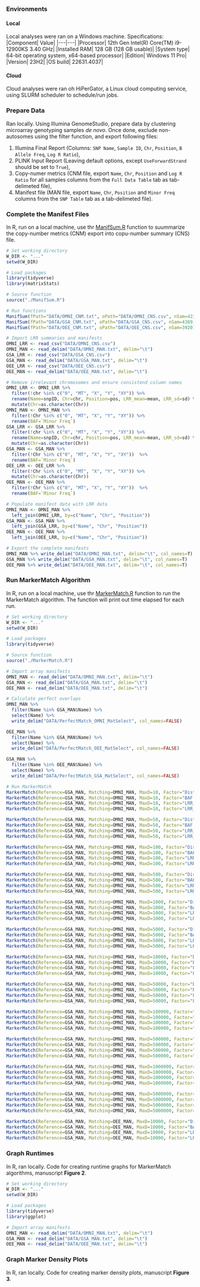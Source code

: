 ### Environments
#### Local
Local analyses were ran on a Windows machine. Specifications:
|Component| Value|
|---|---|
|Processor|	12th Gen Intel(R) Core(TM) i9-12900KS   3.40 GHz|
|Installed RAM|	128 GB (128 GB usable)|
|System type|	64-bit operating system, x64-based processor|
|Edition|	Windows 11 Pro|
|Version|	23H2|
|OS build|	22631.4037|

#### Cloud
Cloud analyses were ran oh HiPerGator, a Linux cloud computing service, using SLURM scheduler to schedule/run jobs.

### Prepare Data

Ran locally. Using Illumina GenomeStudio, prepare data by clustering microarray genotyping samples _de novo_. Once done, exclude non-autosomes using the filter 
function, and export following files:
1. Illumina Final Report (Columns: `SNP Name`, `Sample ID`, `Chr`, `Position`, `B Allele Freq`, `Log R Ratio`),
2. PLINK Input Report (Leaving default options, except `UseForwardStrand` should be set to `True`),
3. Copy-numer metrics (CNM file, export `Name`, `Chr`, `Position` and `Log R Ratio` for all samples columns from the `Full Data Table` tab as tab-delimeted file),
4. Manifest file (MAN file, export `Name`, `Chr`, `Position` and `Minor Freq` columns from the `SNP Table` tab as a tab-delimeted file).

### Complete the Manifest Files

In R, run on a local machine, use thr [ManifSum.R](ManifSum.R) function to suummarize the copy-number metrics (CNM) export into copu-number summary (CNS) file.

```R
# Set working directory
W_DIR <- "..."
setwd(W_DIR)

# Load packages
library(tidyverse)
library(matrixStats)

# Source function
source("./ManifSum.R")

# Run functions
ManifSum(fPath="DATA/OMNI_CNM.txt", oPath="DATA/OMNI_CNS.csv", nSam=4239)
ManifSum(fPath="DATA/GSA_CNM.txt", oPath="DATA/GSA_CNS.csv", nSam=4389)
ManifSum(fPath="DATA/OEE_CNM.txt", oPath="DATA/OEE_CNS.csv", nSam=3920)

# Import LRR summaries and manifests
OMNI_LRR <- read_csv("DATA/OMNI_CNS.csv")
OMNI_MAN <- read_delim("DATA/OMNI_MAN.txt", delim="\t")
GSA_LRR <- read_csv("DATA/GSA_CNS.csv")
GSA_MAN <- read_delim("DATA/GSA_MAN.txt", delim="\t")
OEE_LRR <- read_csv("DATA/OEE_CNS.csv")
OEE_MAN <- read_delim("DATA/OEE_MAN.txt", delim="\t")

# Remove irrelevant chromosomes and ensure consistend column names
OMNI_LRR <- OMNI_LRR %>%
  filter(!chr %in% c("0", "MT", "X", "Y", "XY")) %>%
  rename(Name=snpID, Chr=chr, Position=pos, LRR_mean=mean, LRR_sd=sd) %>%
  mutate(Chr=as.character(Chr))
OMNI_MAN <- OMNI_MAN %>%
  filter(!Chr %in% c("0", "MT", "X", "Y", "XY")) %>%
  rename(BAF=`Minor Freq`)
GSA_LRR <- GSA_LRR %>%
  filter(!chr %in% c("0", "MT", "X", "Y", "XY")) %>%
  rename(Name=snpID, Chr=chr, Position=pos, LRR_mean=mean, LRR_sd=sd) %>%
  mutate(Chr=as.character(Chr))
GSA_MAN <- GSA_MAN %>%
  filter(!Chr %in% c("0", "MT", "X", "Y", "XY"))  %>%
  rename(BAF=`Minor Freq`)
OEE_LRR <- OEE_LRR %>%
  filter(!Chr %in% c("0", "MT", "X", "Y", "XY")) %>%
  mutate(Chr=as.character(Chr))
OEE_MAN <- OEE_MAN %>%
  filter(!Chr %in% c("0", "MT", "X", "Y", "XY"))  %>%
  rename(BAF=`Minor Freq`)

# Populate manifest data with LRR data
OMNI_MAN <- OMNI_MAN %>%
  left_join(OMNI_LRR, by=c("Name", "Chr", "Position"))
GSA_MAN <- GSA_MAN %>%
  left_join(GSA_LRR, by=c("Name", "Chr", "Position"))
OEE_MAN <- OEE_MAN %>%
  left_join(OEE_LRR, by=c("Name", "Chr", "Position"))

# Export the complete manifests
OMNI_MAN %>% write_delim("DATA/OMNI_MAN.txt", delim="\t", col_names=T)
GSA_MAN %>% write_delim("DATA/GSA_MAN.txt", delim="\t", col_names=T)
OEE_MAN %>% write_delim("DATA/OEE_MAN.txt", delim="\t", col_names=T)
```

### Run MarkerMatch Algorithm
In R, run on a local machine, use thr [MarkerMatch.R](MarkerMatch.R) function to run the MarkerMatch algorithm. The function will print out time elapsed for each run.

```R
# Set working directory
W_DIR <- "..."
setwd(W_DIR)

# Load packages
library(tidyverse)

# Source function
source("./MarkerMatch.R")

# Import array manifests
OMNI_MAN <- read_delim("DATA/OMNI_MAN.txt", delim="\t")
GSA_MAN <- read_delim("DATA/GSA_MAN.txt", delim="\t")
OEE_MAN <- read_delim("DATA/OEE_MAN.txt", delim="\t")

# Calculate perfect overlaps
OMNI_MAN %>%
  filter(Name %in% GSA_MAN$Name) %>%
  select(Name) %>%
  write_delim("DATA/PerfectMatch_OMNI_MatSelect", col_names=FALSE)

OEE_MAN %>%
  filter(Name %in% GSA_MAN$Name) %>%
  select(Name) %>%
  write_delim("DATA/PerfectMatch_OEE_MatSelect", col_names=FALSE)

GSA_MAN %>%
  filter(Name %in% OEE_MAN$Name) %>%
  select(Name) %>%
  write_delim("DATA/PerfectMatch_GSA_MatSelect", col_names=FALSE)

# Run MarkerMatch
MarkerMatch(Reference=GSA_MAN, Matching=OMNI_MAN, MaxD=10, Factor="Distance", OutPath="DATA/Pos_10")
MarkerMatch(Reference=GSA_MAN, Matching=OMNI_MAN, MaxD=10, Factor="BAF.delta", OutPath="DATA/BAF_10")
MarkerMatch(Reference=GSA_MAN, Matching=OMNI_MAN, MaxD=10, Factor="LRR_sd.delta", OutPath="DATA/LRRsd_10")
MarkerMatch(Reference=GSA_MAN, Matching=OMNI_MAN, MaxD=10, Factor="LRR_mean.delta", OutPath="DATA/LRRmean_10")

MarkerMatch(Reference=GSA_MAN, Matching=OMNI_MAN, MaxD=50, Factor="Distance", OutPath="DATA/Pos_50")
MarkerMatch(Reference=GSA_MAN, Matching=OMNI_MAN, MaxD=50, Factor="BAF.delta", OutPath="DATA/BAF_50")
MarkerMatch(Reference=GSA_MAN, Matching=OMNI_MAN, MaxD=50, Factor="LRR_sd.delta", OutPath="DATA/LRRsd_50")
MarkerMatch(Reference=GSA_MAN, Matching=OMNI_MAN, MaxD=50, Factor="LRR_mean.delta", OutPath="DATA/LRRmean_50")

MarkerMatch(Reference=GSA_MAN, Matching=OMNI_MAN, MaxD=100, Factor="Distance", OutPath="DATA/Pos_100")
MarkerMatch(Reference=GSA_MAN, Matching=OMNI_MAN, MaxD=100, Factor="BAF.delta", OutPath="DATA/BAF_100")
MarkerMatch(Reference=GSA_MAN, Matching=OMNI_MAN, MaxD=100, Factor="LRR_sd.delta", OutPath="DATA/LRRsd_100")
MarkerMatch(Reference=GSA_MAN, Matching=OMNI_MAN, MaxD=100, Factor="LRR_mean.delta", OutPath="DATA/LRRmean_100")

MarkerMatch(Reference=GSA_MAN, Matching=OMNI_MAN, MaxD=500, Factor="Distance", OutPath="DATA/Pos_500")
MarkerMatch(Reference=GSA_MAN, Matching=OMNI_MAN, MaxD=500, Factor="BAF.delta", OutPath="DATA/BAF_500")
MarkerMatch(Reference=GSA_MAN, Matching=OMNI_MAN, MaxD=500, Factor="LRR_sd.delta", OutPath="DATA/LRRsd_500")
MarkerMatch(Reference=GSA_MAN, Matching=OMNI_MAN, MaxD=500, Factor="LRR_mean.delta", OutPath="DATA/LRRmean_500")

MarkerMatch(Reference=GSA_MAN, Matching=OMNI_MAN, MaxD=1000, Factor="Distance", OutPath="DATA/Pos_1000")
MarkerMatch(Reference=GSA_MAN, Matching=OMNI_MAN, MaxD=1000, Factor="BAF.delta", OutPath="DATA/BAF_1000")
MarkerMatch(Reference=GSA_MAN, Matching=OMNI_MAN, MaxD=1000, Factor="LRR_sd.delta", OutPath="DATA/LRRsd_1000")
MarkerMatch(Reference=GSA_MAN, Matching=OMNI_MAN, MaxD=1000, Factor="LRR_mean.delta", OutPath="DATA/LRRmean_1000")

MarkerMatch(Reference=GSA_MAN, Matching=OMNI_MAN, MaxD=5000, Factor="Distance", OutPath="DATA/Pos_5000")
MarkerMatch(Reference=GSA_MAN, Matching=OMNI_MAN, MaxD=5000, Factor="BAF.delta", OutPath="DATA/BAF_5000")
MarkerMatch(Reference=GSA_MAN, Matching=OMNI_MAN, MaxD=5000, Factor="LRR_sd.delta", OutPath="DATA/LRRsd_5000")
MarkerMatch(Reference=GSA_MAN, Matching=OMNI_MAN, MaxD=5000, Factor="LRR_mean.delta", OutPath="DATA/LRRmean_5000")

MarkerMatch(Reference=GSA_MAN, Matching=OMNI_MAN, MaxD=10000, Factor="Distance", OutPath="DATA/Pos_10000")
MarkerMatch(Reference=GSA_MAN, Matching=OMNI_MAN, MaxD=10000, Factor="BAF.delta", OutPath="DATA/BAF_10000")
MarkerMatch(Reference=GSA_MAN, Matching=OMNI_MAN, MaxD=10000, Factor="LRR_sd.delta", OutPath="DATA/LRRsd_10000")
MarkerMatch(Reference=GSA_MAN, Matching=OMNI_MAN, MaxD=10000, Factor="LRR_mean.delta", OutPath="DATA/LRRmean_10000")

MarkerMatch(Reference=GSA_MAN, Matching=OMNI_MAN, MaxD=50000, Factor="Distance", OutPath="DATA/Pos_50000")
MarkerMatch(Reference=GSA_MAN, Matching=OMNI_MAN, MaxD=50000, Factor="BAF.delta", OutPath="DATA/BAF_50000")
MarkerMatch(Reference=GSA_MAN, Matching=OMNI_MAN, MaxD=50000, Factor="LRR_sd.delta", OutPath="DATA/LRRsd_50000")
MarkerMatch(Reference=GSA_MAN, Matching=OMNI_MAN, MaxD=50000, Factor="LRR_mean.delta", OutPath="DATA/LRRmean_50000")

MarkerMatch(Reference=GSA_MAN, Matching=OMNI_MAN, MaxD=100000, Factor="Distance", OutPath="DATA/Pos_100000")
MarkerMatch(Reference=GSA_MAN, Matching=OMNI_MAN, MaxD=100000, Factor="BAF.delta", OutPath="DATA/BAF_100000")
MarkerMatch(Reference=GSA_MAN, Matching=OMNI_MAN, MaxD=100000, Factor="LRR_sd.delta", OutPath="DATA/LRRsd_100000")
MarkerMatch(Reference=GSA_MAN, Matching=OMNI_MAN, MaxD=100000, Factor="LRR_mean.delta", OutPath="DATA/LRRmean_100000")

MarkerMatch(Reference=GSA_MAN, Matching=OMNI_MAN, MaxD=500000, Factor="Distance", OutPath="DATA/Pos_500000")
MarkerMatch(Reference=GSA_MAN, Matching=OMNI_MAN, MaxD=500000, Factor="BAF.delta", OutPath="DATA/BAF_500000")
MarkerMatch(Reference=GSA_MAN, Matching=OMNI_MAN, MaxD=500000, Factor="LRR_sd.delta", OutPath="DATA/LRRsd_500000")
MarkerMatch(Reference=GSA_MAN, Matching=OMNI_MAN, MaxD=500000, Factor="LRR_mean.delta", OutPath="DATA/LRRmean_500000")

MarkerMatch(Reference=GSA_MAN, Matching=OMNI_MAN, MaxD=1000000, Factor="Distance", OutPath="DATA/Pos_1000000")
MarkerMatch(Reference=GSA_MAN, Matching=OMNI_MAN, MaxD=1000000, Factor="BAF.delta", OutPath="DATA/BAF_1000000")
MarkerMatch(Reference=GSA_MAN, Matching=OMNI_MAN, MaxD=1000000, Factor="LRR_sd.delta", OutPath="DATA/LRRsd_1000000")
MarkerMatch(Reference=GSA_MAN, Matching=OMNI_MAN, MaxD=1000000, Factor="LRR_mean.delta", OutPath="DATA/LRRmean_1000000")

MarkerMatch(Reference=GSA_MAN, Matching=OMNI_MAN, MaxD=5000000, Factor="Distance", OutPath="DATA/Pos_5000000")
MarkerMatch(Reference=GSA_MAN, Matching=OMNI_MAN, MaxD=5000000, Factor="BAF.delta", OutPath="DATA/BAF_5000000")
MarkerMatch(Reference=GSA_MAN, Matching=OMNI_MAN, MaxD=5000000, Factor="LRR_sd.delta", OutPath="DATA/LRRsd_5000000")
MarkerMatch(Reference=GSA_MAN, Matching=OMNI_MAN, MaxD=5000000, Factor="LRR_mean.delta", OutPath="DATA/LRRmean_5000000")

MarkerMatch(Reference=GSA_MAN, Matching=OEE_MAN, MaxD=10000, Factor="Distance", OutPath="DATA/OEE_Pos_10000")
MarkerMatch(Reference=GSA_MAN, Matching=OEE_MAN, MaxD=10000, Factor="BAF.delta", OutPath="DATA/OEE_BAF_10000")
MarkerMatch(Reference=GSA_MAN, Matching=OEE_MAN, MaxD=10000, Factor="LRR_sd.delta", OutPath="DATA/OEE_LRRsd_10000")
MarkerMatch(Reference=GSA_MAN, Matching=OEE_MAN, MaxD=10000, Factor="LRR_mean.delta", OutPath="DATA/OEE_LRRmean_10000")
```

### Graph Runtimes
In R, ran locally. Code for creating runtime graphs for MarkerMatch algorithms, manuscript **Figure 2**.
```R
# Set working directory
W_DIR <- "..."
setwd(W_DIR)

# Load packages
library(tidyverse)
library(ggplot)

# Import array manifests
OMNI_MAN <- read_delim("DATA/OMNI_MAN.txt", delim="\t")
GSA_MAN <- read_delim("DATA/GSA_MAN.txt", delim="\t")
OEE_MAN <- read_delim("DATA/OEE_MAN.txt", delim="\t")
```

### Graph Marker Density Plots
In R, ran locally. Code for creating marker density plots, manuscript **Figure 3**.

```R

```
